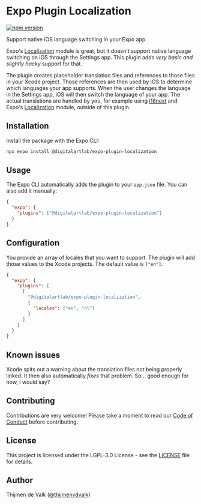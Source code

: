 # Expo Plugin Localization

[![npm version](https://badge.fury.io/js/%40digitalartlab%2Fexpo-plugin-localization.svg)](https://badge.fury.io/js/%40digitalartlab%2Fexpo-plugin-localization)

Support native iOS language switching in your Expo app.

Expo's [Localization](https://docs.expo.io/versions/latest/sdk/localization/) module is great, but it doesn't support native language switching on iOS through the Settings app. This plugin adds _very basic and slightly hacky_ support for that.

The plugin creates placeholder translation files and references to those files in your Xcode project. Those references are then used by iOS to determine which languages your app supports. When the user changes the language in the Settings app, iOS will then switch the language of your app. The actual translations are handled by you, for example using [i18next](https://www.i18next.com/) and Expo's [Localization](https://docs.expo.io/versions/latest/sdk/localization/) module, outside of this plugin.

## Installation

Install the package with the Expo CLI:

```bash
npx expo install @digitalartlab/expo-plugin-localization
```

## Usage

The Expo CLI automatically adds the plugin to your `app.json` file. You can also add it manually:

```json
{
  "expo": {
    "plugins": ["@digitalartlab/expo-plugin-localization"]
  }
}
```

## Configuration

You provide an array of locales that you want to support. The plugin will add those values to the Xcode projects. The default value is `["en"]`.

```json
{
  "expo": {
    "plugins": [
      [
        "@digitalartlab/expo-plugin-localization",
        {
          "locales": ["en", "nl"]
        }
      ]
    ]
  }
}
```

## Known issues

Xcode spits out a warning about the translation files not being properly linked. It then also automatically _fixes_ that problem. So... good enough for now, I would say?

## Contributing

Contributions are very welcome! Please take a moment to read our [Code of Conduct](https://github.com/digitalartlab/.github/blob/main/CODE_OF_CONDUCT.md) before contributing.

## License

This project is licensed under the LGPL-3.0 License - see the [LICENSE](LICENSE) file for details.

## Author

Thijmen de Valk ([@thijmenvdvalk](https://github.com/thijmenvdvalk))